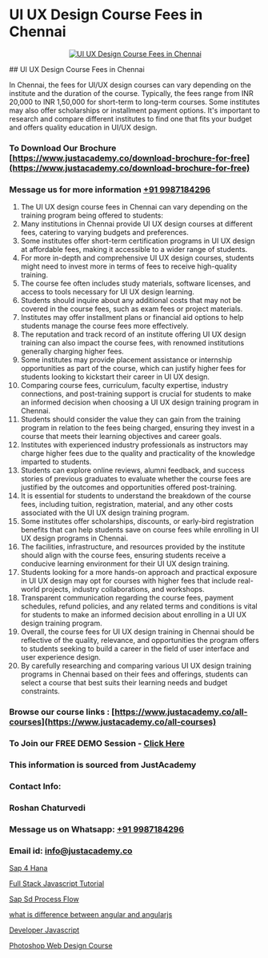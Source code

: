 # UI UX Design Course Fees in Chennai

<p align="center">
  <a href="https://justacademy.co/all-courses">
    <img src="https://ibb.co/CngWr2j" alt="UI UX Design Course Fees in Chennai">
  </a>
</p>
## UI UX Design Course Fees in Chennai

In Chennai, the fees for UI/UX design courses can vary depending on the institute and the duration of the course. Typically, the fees range from INR 20,000 to INR 1,50,000 for short-term to long-term courses. Some institutes may also offer scholarships or installment payment options. It's important to research and compare different institutes to find one that fits your budget and offers quality education in UI/UX design.
### To Download Our Brochure [https://www.justacademy.co/download-brochure-for-free](https://www.justacademy.co/download-brochure-for-free)
### Message us for more information [+91 9987184296](https://api.whatsapp.com/send?phone=919987184296)
1) The UI UX design course fees in Chennai can vary depending on the training program being offered to students:
2) Many institutions in Chennai provide UI UX design courses at different fees, catering to varying budgets and preferences.
3) Some institutes offer short-term certification programs in UI UX design at affordable fees, making it accessible to a wider range of students.
4) For more in-depth and comprehensive UI UX design courses, students might need to invest more in terms of fees to receive high-quality training.
5) The course fee often includes study materials, software licenses, and access to tools necessary for UI UX design learning.
6) Students should inquire about any additional costs that may not be covered in the course fees, such as exam fees or project materials.
7) Institutes may offer installment plans or financial aid options to help students manage the course fees more effectively.
8) The reputation and track record of an institute offering UI UX design training can also impact the course fees, with renowned institutions generally charging higher fees.
9) Some institutes may provide placement assistance or internship opportunities as part of the course, which can justify higher fees for students looking to kickstart their career in UI UX design.
10) Comparing course fees, curriculum, faculty expertise, industry connections, and post-training support is crucial for students to make an informed decision when choosing a UI UX design training program in Chennai.
11) Students should consider the value they can gain from the training program in relation to the fees being charged, ensuring they invest in a course that meets their learning objectives and career goals.
12) Institutes with experienced industry professionals as instructors may charge higher fees due to the quality and practicality of the knowledge imparted to students.
13) Students can explore online reviews, alumni feedback, and success stories of previous graduates to evaluate whether the course fees are justified by the outcomes and opportunities offered post-training.
14) It is essential for students to understand the breakdown of the course fees, including tuition, registration, material, and any other costs associated with the UI UX design training program.
15) Some institutes offer scholarships, discounts, or early-bird registration benefits that can help students save on course fees while enrolling in UI UX design programs in Chennai.
16) The facilities, infrastructure, and resources provided by the institute should align with the course fees, ensuring students receive a conducive learning environment for their UI UX design training.
17) Students looking for a more hands-on approach and practical exposure in UI UX design may opt for courses with higher fees that include real-world projects, industry collaborations, and workshops.
18) Transparent communication regarding the course fees, payment schedules, refund policies, and any related terms and conditions is vital for students to make an informed decision about enrolling in a UI UX design training program.
19) Overall, the course fees for UI UX design training in Chennai should be reflective of the quality, relevance, and opportunities the program offers to students seeking to build a career in the field of user interface and user experience design.
20) By carefully researching and comparing various UI UX design training programs in Chennai based on their fees and offerings, students can select a course that best suits their learning needs and budget constraints.

### Browse our course links : [https://www.justacademy.co/all-courses](https://www.justacademy.co/all-courses) 
### To Join our FREE DEMO Session - [Click Here](https://www.justacademy.co/register-for-course-demo)


### This information is sourced from JustAcademy
### Contact Info:
### Roshan Chaturvedi
### Message us on Whatsapp: [+91 9987184296](https://api.whatsapp.com/send?phone=919987184296)
### Email id: [info@justacademy.co](mailto:info@justacademy.co)
                
[Sap 4 Hana](https://www.linkedin.com/pulse/sap-4-hana-justacademy-delhi-qy7nc/)

[Full Stack Javascript Tutorial](https://www.linkedin.com/pulse/full-stack-javascript-tutorial-justacademy-beangaluru-ebl4c/)

[Sap Sd Process Flow](https://medium.com/@ranepooja/sap-sd-process-flow-35cbf32cc9ae)

[what is difference between angular and angularjs](https://medium.com/@abhidnya.1068/what-is-difference-between-angular-and-angularjs-b4f996266cbc)

[Developer Javascript](https://justacademyin.github.io/justacademy/developer-javascript)

[Photoshop Web Design Course](https://justacademyin.github.io/justacademy/photoshop-web-design-course)

